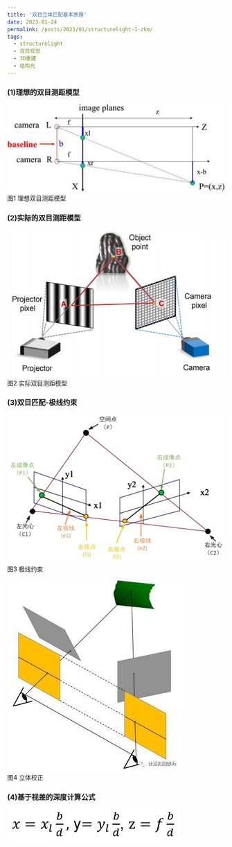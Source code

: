 ```yaml
---
title: '双目立体匹配基本原理'
date: 2023-01-24
permalink: /posts/2023/01/structurelight-1-zkm/
tags:
  - structurelight
  - 双目视觉
  - 3D重建
  - 结构光
---
```


### (1)理想的双目测距模型
![png](/images/structurelight/structurelight-ideal.png)  
 图1 理想双目测距模型  


### (2)实际的双目测距模型
![png](/images/structurelight/structurelight-real.png)  
 图2 实际双目测距模型  


### (3)双目匹配-极线约束
![png](/images/structurelight/极线约束.png)  
图3 极线约束  


![png](/images/structurelight/立体校正.png)  
 图4 立体校正  

### (4)基于视差的深度计算公式
![png](/images/structurelight/视差深度公式.png)  